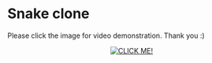 # Snake clone

Please click the image for video demonstration. Thank you :)
<p align="center">
 <a href="https://www.youtube.com/watch?v=nKXwEfSeYoE"><img src="https://github.com/ianparcs/snake-boi/blob/master/snake-boi.png" alt ="CLICK ME!"/></a>
